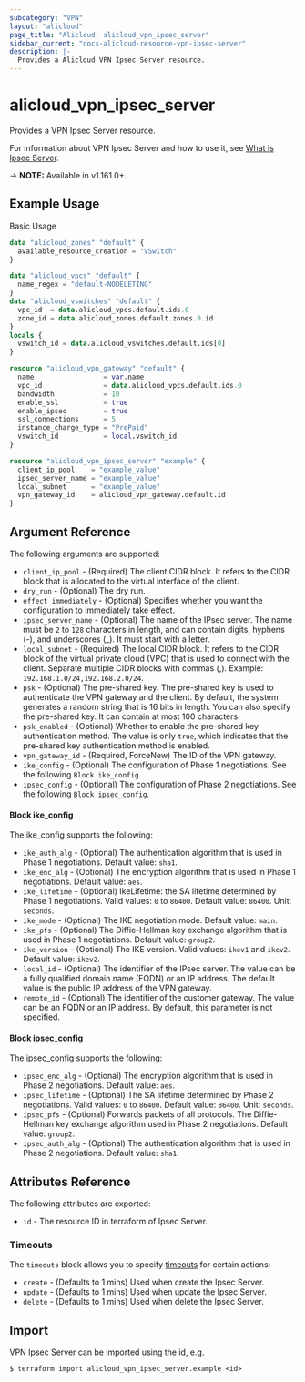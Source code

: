 ```yaml
---
subcategory: "VPN"
layout: "alicloud"
page_title: "Alicloud: alicloud_vpn_ipsec_server"
sidebar_current: "docs-alicloud-resource-vpn-ipsec-server"
description: |-
  Provides a Alicloud VPN Ipsec Server resource.
---
```


# alicloud\_vpn\_ipsec\_server

Provides a VPN Ipsec Server resource.

For information about VPN Ipsec Server and how to use it, see [What is Ipsec Server](https://www.alibabacloud.com/help/en/doc-detail/205454.html).

-> **NOTE:** Available in v1.161.0+.

## Example Usage

Basic Usage

```terraform
data "alicloud_zones" "default" {
  available_resource_creation = "VSwitch"
}

data "alicloud_vpcs" "default" {
  name_regex = "default-NODELETING"
}
data "alicloud_vswitches" "default" {
  vpc_id  = data.alicloud_vpcs.default.ids.0
  zone_id = data.alicloud_zones.default.zones.0.id
}
locals {
  vswitch_id = data.alicloud_vswitches.default.ids[0]
}

resource "alicloud_vpn_gateway" "default" {
  name                 = var.name
  vpc_id               = data.alicloud_vpcs.default.ids.0
  bandwidth            = 10
  enable_ssl           = true
  enable_ipsec         = true
  ssl_connections      = 5
  instance_charge_type = "PrePaid"
  vswitch_id           = local.vswitch_id
}

resource "alicloud_vpn_ipsec_server" "example" {
  client_ip_pool    = "example_value"
  ipsec_server_name = "example_value"
  local_subnet      = "example_value"
  vpn_gateway_id    = alicloud_vpn_gateway.default.id
}
```

## Argument Reference

The following arguments are supported:

* `client_ip_pool` - (Required) The client CIDR block. It refers to the CIDR block that is allocated to the virtual interface of the client.
* `dry_run` - (Optional) The dry run.
* `effect_immediately` - (Optional) Specifies whether you want the configuration to immediately take effect.
* `ipsec_server_name` - (Optional) The name of the IPsec server. The name must be `2` to `128` characters in length, and can contain digits, hyphens (-), and underscores (_). It must start with a letter.
* `local_subnet` - (Required) The local CIDR block. It refers to the CIDR block of the virtual private cloud (VPC) that is used to connect with the client. Separate multiple CIDR blocks with commas (,). Example: `192.168.1.0/24,192.168.2.0/24`.
* `psk` - (Optional) The pre-shared key. The pre-shared key is used to authenticate the VPN gateway and the client. By default, the system generates a random string that is 16 bits in length. You can also specify the pre-shared key. It can contain at most 100 characters.
* `psk_enabled` - (Optional) Whether to enable the pre-shared key authentication method. The value is only `true`, which indicates that the pre-shared key authentication method is enabled.
* `vpn_gateway_id` - (Required, ForceNew) The ID of the VPN gateway.
* `ike_config` - (Optional) The configuration of Phase 1 negotiations. See the following `Block ike_config`.
* `ipsec_config` - (Optional) The configuration of Phase 2 negotiations. See the following `Block ipsec_config`.

#### Block ike_config

The ike_config supports the following:

* `ike_auth_alg` - (Optional) The authentication algorithm that is used in Phase 1 negotiations. Default value: `sha1`.
* `ike_enc_alg` - (Optional) The encryption algorithm that is used in Phase 1 negotiations. Default value: `aes`.
* `ike_lifetime` - (Optional) IkeLifetime: the SA lifetime determined by Phase 1 negotiations. Valid values: `0` to `86400`. Default value: `86400`. Unit: `seconds`.
* `ike_mode` - (Optional) The IKE negotiation mode. Default value: `main`.
* `ike_pfs` - (Optional) The Diffie-Hellman key exchange algorithm that is used in Phase 1 negotiations. Default value: `group2`.
* `ike_version` - (Optional) The IKE version. Valid values: `ikev1` and `ikev2`. Default value: `ikev2`.
* `local_id` - (Optional) The identifier of the IPsec server. The value can be a fully qualified domain name (FQDN) or an IP address. The default value is the public IP address of the VPN gateway.
* `remote_id` - (Optional) The identifier of the customer gateway. The value can be an FQDN or an IP address. By default, this parameter is not specified.

#### Block ipsec_config

The ipsec_config supports the following:

* `ipsec_enc_alg` - (Optional) The encryption algorithm that is used in Phase 2 negotiations. Default value: `aes`.
* `ipsec_lifetime` - (Optional) The SA lifetime determined by Phase 2 negotiations. Valid values: `0` to `86400`. Default value: `86400`. Unit: `seconds`.
* `ipsec_pfs` - (Optional) Forwards packets of all protocols. The Diffie-Hellman key exchange algorithm used in Phase 2 negotiations. Default value: `group2`.
* `ipsec_auth_alg` - (Optional) The authentication algorithm that is used in Phase 2 negotiations. Default value: `sha1`.

## Attributes Reference

The following attributes are exported:

* `id` - The resource ID in terraform of Ipsec Server.

### Timeouts

The `timeouts` block allows you to specify [timeouts](https://www.terraform.io/docs/configuration-0-11/resources.html#timeouts) for certain actions:

* `create` - (Defaults to 1 mins) Used when create the Ipsec Server.
* `update` - (Defaults to 1 mins) Used when update the Ipsec Server.
* `delete` - (Defaults to 1 mins) Used when delete the Ipsec Server.

## Import

VPN Ipsec Server can be imported using the id, e.g.

```
$ terraform import alicloud_vpn_ipsec_server.example <id>
```